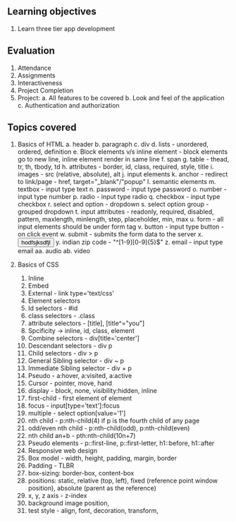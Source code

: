 ## Learning objectives

1. Learn three tier app development

## Evaluation

1. Attendance
2. Assignments
3. Interactiveness
4. Project Completion
5. Project:
    a. All features to be covered
    b. Look and feel of the application
    c. Authentication and authorization

## Topics covered

1. Basics of HTML
    a. header
    b. paragraph
    c. div
    d. lists - unordered, ordered, definition
    e. Block elements v/s inline element - block elements go to new line, inline element render in same line
    f. span
    g. table - thead, tr, th, tbody, td
    h. attributes - border, id, class, required, style, title
    i. images - src (relative, absolute), alt 
    j. input elements
    k. anchor - redirect to link/page - href, target="_blank"/"popup"
    l. semantic elements
    m. textbox - input type text
    n. password - input type password
    o. number - input type number
    p. radio - input type radio
    q. checkbox - input type checkbox
    r. select and option - dropdown 
    s. select option group - grouped dropdown
    t. input attributes - readonly, required, disabled, pattern, maxlength, minlength, step, placeholder, min, max
    u. form - all input elements should be under form tag
    v. button - input type button - on click event 
    w. submit - submits the form data to the server
    x. <button>hodfsjksdfjl</button>
    y. indian zip code - "^[1-9][0-9]{5}$"
    z. email - input type email
    aa. audio
    ab. video

2. Basics of CSS
    1. Inline
    2. Embed
    3. External - link type='text/css'
    4. Element selectors
    5. Id selectors - #id
    6. class selectors - .class
    7. attribute selectors - [title], [title^="you"]
    8. Spcificity -> inline, id, class, element
    9. Combine selectors - div[title='center']
    10. Descendant selectors - div p
    11. Child selectors - div > p
    12. General Sibling selector - div ~ p
    13. Immediate Sibling selector - div + p
    14. Pseudo - a:hover, a:visited, a:active
    15. Cursor - pointer, move, hand
    16. display - block, none, visibility:hidden, inline
    17. first-child - first element of element
    18. focus - input[type='text']:focus
    19. multiple - select option[value='1'] 
    20. nth child - p:nth-child(4) if p is the fourth child of any page
    21. odd/even nth child - p:nth-child(odd), p:nth-child(even)
    22. nth child an+b - pth:nth-child(10n+7)
    23. Pseudo elements - p::first-line, p::first-letter, h1::before, h1::after 
    24. Responsive web design
    25. Box model - width, height, padding, margin, border
    26. Padding - TLBR
    27. box-sizing: border-box, content-box
    28. positions: static, relative (top, left), fixed (reference point window position), absolute (parent as the reference)
    29. x, y, z axis - z-index
    30. background image position,
    31. test style - align, font, decoration, transform, 
